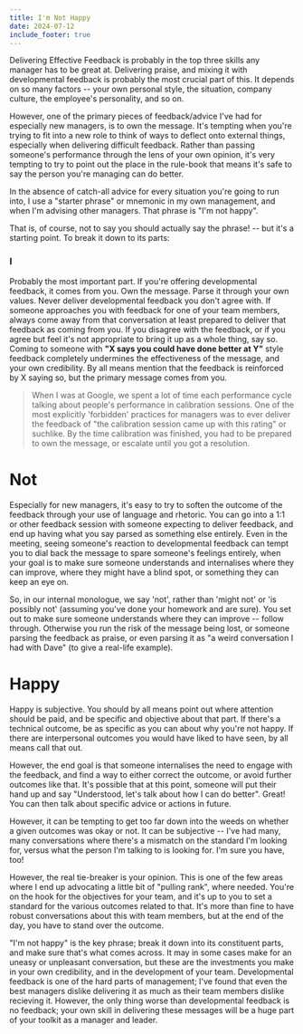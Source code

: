 ```yaml
---
title: I'm Not Happy
date: 2024-07-12
include_footer: true
---
```


Delivering Effective Feedback is probably in the top three skills any manager has to be great at. Delivering praise, and mixing it with developmental feedback is probably the most crucial part of this. It depends on so many factors -- your own personal style, the situation, company culture, the employee's personality, and so on.

However, one of the primary pieces of feedback/advice I've had for especially new managers, is to own the message. It's tempting when you're trying to fit into a new role to think of ways to deflect onto external things, especially when delivering difficult feedback. Rather than passing someone's performance through the lens of your own opinion, it's very tempting to try to point out the place in the rule-book that means it's safe to say the person you're managing can do better.

In the absence of catch-all advice for every situation you're going to run into, I use a "starter phrase" or mnemonic in my own management, and when I'm advising other managers. That phrase is "I'm not happy".

That is, of course, not to say you should actually say the phrase! -- but it's a starting point. To break it down to its parts:

### I

Probably the most important part. If you're offering developmental feedback, it comes from you. Own the message. Parse it through your own values. Never deliver developmental feedback you don't agree with. If someone approaches you with feedback for one of your team members, always come away from that conversation at least prepared to deliver that feedback as coming from you. If you disagree with the feedback, or if you agree but feel it's not appropriate to bring it up as a whole thing, say so. Coming to someone with **"X says you could have done better at Y"** style feedback completely undermines the effectiveness of the message, and your own credibility. By all means mention that the feedback is reinforced by X saying so, but the primary message comes from you.


> When I was at Google, we spent a lot of time each performance cycle talking about people's performance in calibration sessions. One of the most explicitly 'forbidden' practices for managers was to ever deliver the feedback of "the calibration session came up with this rating" or suchlike. By the time calibration was finished, you had to be prepared to own the message, or escalate until you got a resolution.


# Not

Especially for new managers, it's easy to try to soften the outcome of the feedback through your use of language and rhetoric. You can go into a 1:1 or other feedback session with someone expecting to deliver feedback, and end up having what you say parsed as something else entirely. Even in the meeting, seeing someone's reaction to developmental feedback can tempt you to dial back the message to spare someone's feelings entirely, when your goal is to make sure someone understands and internalises where they can improve, where they might have a blind spot, or something they can keep an eye on. 

So, in our internal monologue, we say 'not', rather than 'might not' or 'is possibly not' (assuming you've done your homework and are sure). You set out to make sure someone understands where they can improve -- follow through. Otherwise you run the risk of the message being lost, or someone parsing the feedback as praise, or even parsing it as "a weird conversation I had with Dave" (to give a real-life example).

# Happy

Happy is subjective. You should by all means point out where attention should be paid, and be specific and objective about that part. If there's a technical outcome, be as specific as you can about why you're not happy. If there are interpersonal outcomes you would have liked to have seen, by all means call that out.

However, the end goal is that someone internalises the need to engage with the feedback, and find a way to either correct the outcome, or avoid further outcomes like that. It's possible that at this point, someone will put their hand up and say "Understood, let's talk about how I can do better". Great! You can then talk about specific advice or actions in future.

However, it can be tempting to get too far down into the weeds on whether a given outcomes was okay or not. It can be subjective -- I've had many, many conversations where there's a mismatch on the standard I'm looking for, versus what the person I'm talking to is looking for. I'm sure you have, too!

However, the real tie-breaker is your opinion. This is one of the few areas where I end up advocating a little bit of "pulling rank", where needed. You're on the hook for the objectives for your team, and it's up to you to set a standard for the various outcomes related to that. It's more than fine to have robust conversations about this with team members, but at the end of the day, you have to stand over the outcome.

"I'm not happy" is the key phrase; break it down into its constituent parts, and make sure that's what comes across. It may in some cases make for an uneasy or unpleasant conversation, but these are the investments you make in your own credibility, and in the development of your team. Developmental feedback is one of the hard parts of management; I've found that even the best managers dislike delivering it as much as their team members dislike recieving it. However, the only thing worse than developmental feedback is no feedback; your own skill in delivering these messages will be a huge part of your toolkit as a manager and leader.
